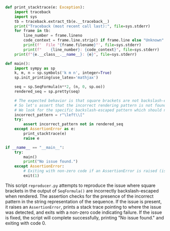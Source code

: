 ```python
def print_stacktrace(e: Exception):
    import traceback
    import sys
    tb = traceback.extract_tb(e.__traceback__)
    print("Traceback (most recent call last):", file=sys.stderr)
    for frame in tb:
        line_number = frame.lineno
        code_context = frame.line.strip() if frame.line else "Unknown"
        print(f'  File "{frame.filename}"', file=sys.stderr)
        print(f"    {line_number}: {code_context}", file=sys.stderr)
    print(f"{e.__class__.__name__}: {e}", file=sys.stderr)

def main():
    import sympy as sp
    k, m, n = sp.symbols('k m n', integer=True)
    sp.init_printing(use_latex='mathjax')

    seq = sp.SeqFormula(n**2, (n, 0, sp.oo))
    rendered_seq = sp.pretty(seq)

    # The expected behavior is that square brackets are not backslash-escaped in the LaTeX rendering.
    # So let's assert that the incorrect rendering pattern is not found.
    # We look for the specific backslash-escaped pattern which should not be present.
    incorrect_pattern = r"\left\\["
    try:
        assert incorrect_pattern not in rendered_seq
    except AssertionError as e:
        print_stacktrace(e)
        raise e

if __name__ == "__main__":
    try:
        main()
        print("No issue found.")
    except AssertionError:
        # Exiting with non-zero code if an AssertionError is raised (issue present).
        exit(1)
```

This script `reproducer.py` attempts to reproduce the issue where square brackets in the output of `SeqFormula()` are incorrectly backslash-escaped when rendered. The assertion checks for the presence of the incorrect pattern in the string representation of the sequence. If the issue is present, it raises an `AssertionError`, prints a stack trace pointing to where the issue was detected, and exits with a non-zero code indicating failure. If the issue is fixed, the script will complete successfully, printing "No issue found." and exiting with code 0.